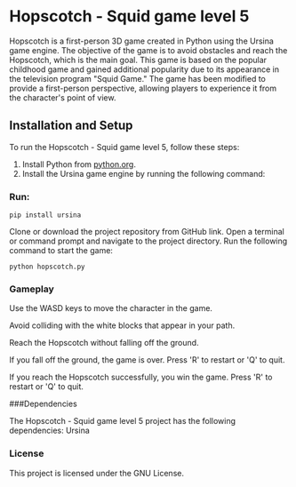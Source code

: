 # Hopscotch - Squid game level 5

Hopscotch is a first-person 3D game created in Python using the Ursina game engine. The objective of the game is to avoid obstacles and reach the Hopscotch, which is the main goal. This game is based on the popular childhood game and gained additional popularity due to its appearance in the television program "Squid Game." The game has been modified to provide a first-person perspective, allowing players to experience it from the character's point of view.

## Installation and Setup

To run the Hopscotch - Squid game level 5, follow these steps:

1. Install Python from [python.org](https://www.python.org).
2. Install the Ursina game engine by running the following command:

### Run:
```pip install ursina```

Clone or download the project repository from GitHub link.
Open a terminal or command prompt and navigate to the project directory.
Run the following command to start the game:

```python hopscotch.py```

### Gameplay
Use the WASD keys to move the character in the game.

Avoid colliding with the white blocks that appear in your path.

Reach the Hopscotch without falling off the ground.

If you fall off the ground, the game is over. Press 'R' to restart or 'Q' to quit.

If you reach the Hopscotch successfully, you win the game. Press 'R' to restart or 'Q' to quit.

###Dependencies

The Hopscotch - Squid game level 5 project has the following dependencies:
Ursina 


### License
This project is licensed under the GNU License.
